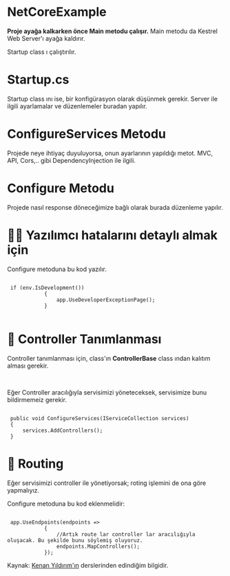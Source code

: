 # NetCoreExample

<strong>Proje ayağa kalkarken önce Main metodu çalışır.</strong>
Main metodu da Kestrel Web Server'ı ayağa kaldırır.

Startup class ı çalıştırılır.

<h1>Startup.cs</h1>

Startup class ını ise, bir konfigürasyon olarak düşünmek gerekir. Server ile ilgili ayarlamalar ve düzenlemeler buradan yapılır.


<h1>ConfigureServices Metodu</h1>

Projede neye ihtiyaç duyuluyorsa, onun ayarlarının yapıldığı metot.
MVC, API, Cors,.. gibi
DependencyInjection ile ilgili.

<h1>Configure Metodu</h1>

Projede nasıl response döneceğimize bağlı olarak burada düzenleme yapılır. 

<h1>👩‍💻 Yazılımcı hatalarını detaylı almak için</h1>
<p>Configure metoduna bu kod yazılır.</p>
<code>
 if (env.IsDevelopment())
            {
                app.UseDeveloperExceptionPage();
            }
 </code>

<br>
<h1>🚀 Controller Tanımlanması</h1>
<p>Controller tanımlanması için, class'ın <b>ControllerBase</b> class ından kalıtım alması gerekir.</p>
<br>
<p>Eğer Controller aracılığıyla servisimizi yöneteceksek, servisimize bunu bildirmemeiz gerekir.</p>
<code>
 public void ConfigureServices(IServiceCollection services)
 {
     services.AddControllers();
 }
</code>

<h1>🚗 Routing</h1>
<p>Eğer servisimizi controller ile yönetiyorsak; roting işlemini de ona göre yapmalıyız. </p>
<p>Configure metoduna bu kod eklenmelidir:<p>
<code>
 app.UseEndpoints(endpoints =>
            {
                //Artık route lar controller lar aracılığıyla oluşacak. Bu şekilde bunu söylemiş oluyoruz.
                endpoints.MapControllers();
            });
</code>

 
 Kaynak: <a href='https://github.com/kenanyildirim'>Kenan Yıldırım'ın</a> derslerinden edindiğim bilgidir.
